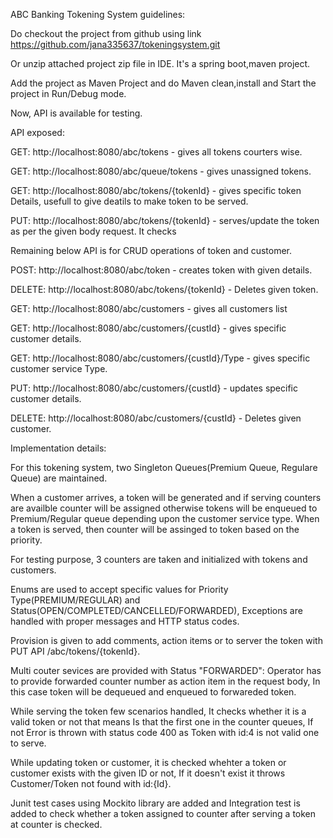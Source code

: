 ABC Banking Tokening System guidelines:

Do checkout the project from github using link https://github.com/jana335637/tokeningsystem.git

Or unzip attached project zip file in IDE. It's a spring boot,maven project.

Add the project as Maven Project and do Maven clean,install and Start the project in Run/Debug mode.

Now, API is available for testing.

API exposed:

GET: http://localhost:8080/abc/tokens - gives all tokens courters wise.

GET: http://localhost:8080/abc/queue/tokens - gives unassigned tokens.

GET: http://localhost:8080/abc/tokens/{tokenId} - gives specific token Details, usefull to give deatils to make token to be served.

PUT: http://localhost:8080/abc/tokens/{tokenId} - serves/update the token as per the given body request. It checks 

Remaining below API is for CRUD operations of token and customer.

POST: http://localhost:8080/abc/token - creates token with given details.

DELETE: http://localhost:8080/abc/tokens/{tokenId} - Deletes given token.

GET: http://localhost:8080/abc/customers - gives all customers list

GET: http://localhost:8080/abc/customers/{custId} - gives specific customer details.

GET: http://localhost:8080/abc/customers/{custId}/Type - gives specific customer service Type.

PUT: http://localhost:8080/abc/customers/{custId} - updates specific customer details.

DELETE: http://localhost:8080/abc/customers/{custId} - Deletes given customer.


Implementation details:

For this tokening system, two Singleton Queues(Premium Queue, Regulare Queue) are maintained.

When a customer arrives, a token will be generated and if serving counters are availble counter will be assigned otherwise tokens will be enqueued to Premium/Regular queue depending upon the customer service type. When a token is served, then counter will be assinged to token based on the priority.

For testing purpose, 3 counters are taken and initialized with tokens and customers.

Enums are used to accept specific values for Priority Type(PREMIUM/REGULAR) and Status(OPEN/COMPLETED/CANCELLED/FORWARDED), Exceptions are handled with proper messages and HTTP status codes.

Provision is given to add comments, action items or to server the token with PUT API /abc/tokens/{tokenId}.

Multi couter sevices are provided with Status "FORWARDED": Operator has to provide forwarded counter number as action item in the request body, In this case token will be dequeued and enqueued to forwareded token.

While serving the token few scenarios handled, It checks whether it is a valid token or not that means Is that the first one in the counter queues, If not Error is thrown with status code 400 as Token with id:4 is not valid one to serve.

While updating token or customer, it is checked whehter a token or customer exists with the given ID or not, If it doesn't exist it throws Customer/Token not found with id:{Id}.

Junit test cases using Mockito library are added and Integration test is added to check whether a token assigned to counter after serving a token at counter is checked.

